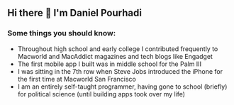 ## Hi there 👋 I'm Daniel Pourhadi

### Some things you should know:
* Throughout high school and early college I contributed frequently to Macworld and MacAddict magazines and tech blogs like Engadget
* The first mobile app I built was in middle school for the Palm III
* I was sitting in the 7th row when Steve Jobs introduced the iPhone for the first time at Macworld San Francisco
* I am an entirely self-taught programmer, having gone to school (briefly) for political science (until building apps took over my life)

<!--
**pourhadi/pourhadi** is a ✨ _special_ ✨ repository because its `README.md` (this file) appears on your GitHub profile.

Here are some ideas to get you started:

- 🔭 I’m currently working on ...
- 🌱 I’m currently learning ...
- 👯 I’m looking to collaborate on ...
- 🤔 I’m looking for help with ...
- 💬 Ask me about ...
- 📫 How to reach me: ...
- 😄 Pronouns: ...
- ⚡ Fun fact: ...
-->
